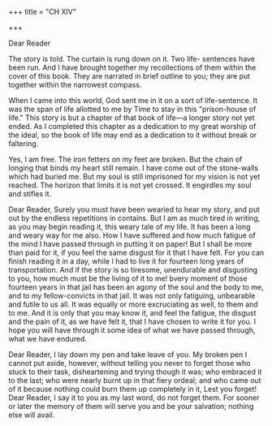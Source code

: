 +++
title = "CH XIV"

+++

Dear Reader

The story is told. The curtain is rung down on it. Two life- sentences have been run. And I have brought together my recollections of them within the cover of this book. They are narrated in brief outline to you; they are put together within the narrowest compass.

When I came into this world, God sent me in it on a sort of life-sentence. It was the span of life allotted to me by Time to stay in this "prison-house of life." This story is but a chapter of that book of life—a longer story not yet ended. As I completed this chapter as a dedication to my great worship of the ideal, so the book of life may end as a dedication to it without break or faltering.

Yes, I am free. The iron fetters on my feet are broken. But the chain of longing that binds my heart still remain. I have come out of the stone-walls which had buried me. But my soul is still imprisoned for my vision is not yet reached. The horizon that limits it is not yet crossed. It engirdles my soul and stifles it.

Dear Reader, Surely you must have been wearied to hear my story, and put out by the endless repetitions in contains. But I am as much tired in writing, as you may begin reading it, this weary tale of my life. It has been a long and weary way for me also. How I have suffered and how much fatigue of the mind I have passed through in putting it on paper! But I shall be more than paid for it, if you feel the same disgust for it that I have felt. For you can finish reading it in a day, while I had to live it for fourteen long years of transportation. And if the story is so tiresome, unendurable and disgusting to you, how much must be the living of it to me! bvery moment of those fourteen years in that jail has been an agony of the soul and the body to me, and to my fellow-convicts in that jail. It was not only fatiguing, unbearable and futile to us all. It was equally or more excruciating as well, to them and to me. And it is only that you may know it, and feel the fatigue, the disgust and the pain of it, as we have felt it, that I have chosen to write it for you. I hope you will have through it some idea of what we have passed through, what we have endured.

Dear Reader, I lay down my pen and take leave of you. My broken pen I cannot put aside, however, without telling you never to forget those who stuck to their task, disheartening and trying though it was; who embraced it to the last; who were nearly burnt up in that fiery ordeal; and who came out of it because nothing could burn them up completely in it, Lest you forget! Dear Reader, I say it to you as my last word, do not forget them. For sooner or later the memory of them will serve you and be your salvation; nothing else will avail.